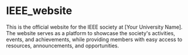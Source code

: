 # IEEE_website
This is the official website for the IEEE society at [Your University Name]. The website serves as a platform to showcase the society's activities, events, and achievements, while providing members with easy access to resources, announcements, and opportunities.
